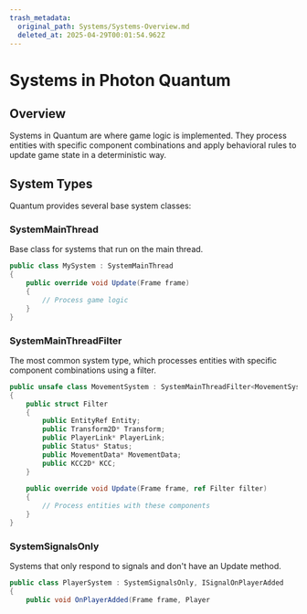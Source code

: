 ```yaml
---
trash_metadata:
  original_path: Systems/Systems-Overview.md
  deleted_at: 2025-04-29T00:01:54.962Z
---
```


# Systems in Photon Quantum

## Overview

Systems in Quantum are where game logic is implemented. They process entities with specific component combinations and apply behavioral rules to update game state in a deterministic way.

## System Types

Quantum provides several base system classes:

### SystemMainThread

Base class for systems that run on the main thread.

```csharp
public class MySystem : SystemMainThread
{
    public override void Update(Frame frame)
    {
        // Process game logic
    }
}
```

### SystemMainThreadFilter

The most common system type, which processes entities with specific component combinations using a filter.

```csharp
public unsafe class MovementSystem : SystemMainThreadFilter<MovementSystem.Filter>
{
    public struct Filter
    {
        public EntityRef Entity;
        public Transform2D* Transform;
        public PlayerLink* PlayerLink;
        public Status* Status;
        public MovementData* MovementData;
        public KCC2D* KCC;
    }
    
    public override void Update(Frame frame, ref Filter filter)
    {
        // Process entities with these components
    }
}
```

### SystemSignalsOnly

Systems that only respond to signals and don't have an Update method.

```csharp
public class PlayerSystem : SystemSignalsOnly, ISignalOnPlayerAdded
{
    public void OnPlayerAdded(Frame frame, Player